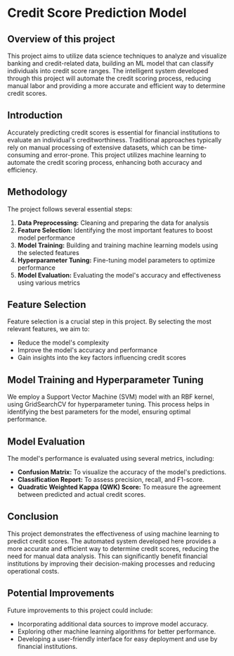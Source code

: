 # Credit Score Prediction Model

## Overview of this project

This project aims to utilize data science techniques to analyze and visualize banking and credit-related data, building an ML model that can classify individuals into credit score ranges. The intelligent system developed through this project will automate the credit scoring process, reducing manual labor and providing a more accurate and efficient way to determine credit scores.

## Introduction

Accurately predicting credit scores is essential for financial institutions to evaluate an individual's creditworthiness. Traditional approaches typically rely on manual processing of extensive datasets, which can be time-consuming and error-prone. This project utilizes machine learning to automate the credit scoring process, enhancing both accuracy and efficiency.

## Methodology

The project follows several essential steps:

1. **Data Preprocessing:** Cleaning and preparing the data for analysis
2. **Feature Selection:** Identifying the most important features to boost model performance
3. **Model Training:** Building and training machine learning models using the selected features
4. **Hyperparameter Tuning:** Fine-tuning model parameters to optimize performance
5. **Model Evaluation:** Evaluating the model's accuracy and effectiveness using various metrics

## Feature Selection

Feature selection is a crucial step in this project. By selecting the most relevant features, we aim to:

- Reduce the model's complexity
- Improve the model's accuracy and performance
- Gain insights into the key factors influencing credit scores

## Model Training and Hyperparameter Tuning

We employ a Support Vector Machine (SVM) model with an RBF kernel, using GridSearchCV for hyperparameter tuning. This process helps in identifying the best parameters for the model, ensuring optimal performance.

## Model Evaluation

The model's performance is evaluated using several metrics, including:

- **Confusion Matrix:** To visualize the accuracy of the model's predictions.
- **Classification Report:** To assess precision, recall, and F1-score.
- **Quadratic Weighted Kappa (QWK) Score:** To measure the agreement between predicted and actual credit scores.

## Conclusion

This project demonstrates the effectiveness of using machine learning to predict credit scores. The automated system developed here provides a more accurate and efficient way to determine credit scores, reducing the need for manual data analysis. This can significantly benefit financial institutions by improving their decision-making processes and reducing operational costs.

## Potential Improvements

Future improvements to this project could include:

- Incorporating additional data sources to improve model accuracy.
- Exploring other machine learning algorithms for better performance.
- Developing a user-friendly interface for easy deployment and use by financial institutions.
